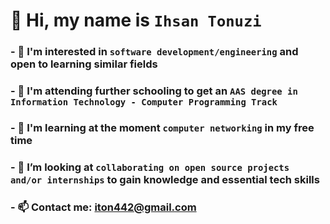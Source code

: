 # 👋 Hi, my name is **`Ihsan Tonuzi`**
### - 👀 I'm interested in **`software development/engineering`** and open to learning similar fields
### - 🌱 I'm attending further schooling to get an **`AAS degree in Information Technology - Computer Programming Track`**
### - 📖 I'm learning at the moment **`computer networking`** in my free time
### - 💞️ I’m looking at **`collaborating on open source projects and/or internships`** to gain knowledge and essential tech skills 
### - 📫 Contact me: **[iton442@gmail.com](mailto:iton442@gmail.com)**
 
  

<!---
iton0/iton0 is a ✨ special ✨ repository because its `README.md` (this file) appears on your GitHub profile.
You can click the Preview link to take a look at your changes.
--->
